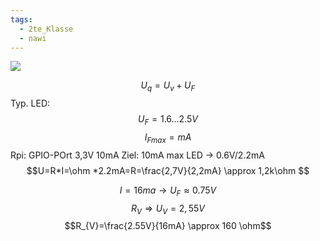 ```yaml
---
tags:
  - 2te_Klasse
  - nawi
---
```

![](Diodenampelschaltung%20oda%20so%20ein%20kram%20oida%2007-05-2024-48.excalidraw.svg)

$$U_{q}=U_{v}+U_{F}$$
Typ. LED: $$U_{F}=1.6 \dots 2.5V$$$$I_{Fmax}=mA$$
Rpi: GPIO-POrt 3,3V 10mA
Ziel: 10mA max
LED → 0.6V/2.2mA
$$U=R*I=\ohm *2.2mA=R=\frac{2,7V}{2,2mA} \approx 1,2k\ohm $$

$$I=16ma →U_{F} \approx 0.75V$$
$$R_{V}⇒U_{V}=2,55V$$
$$R_{V}=\frac{2.55V}{16mA} \approx 160 \ohm$$

